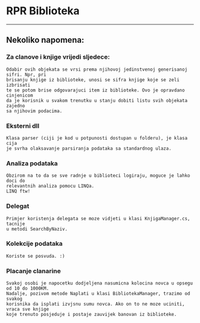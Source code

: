 # RPR Biblioteka
---

## Nekoliko napomena:


### Za clanove i knjige vrijedi sljedece:
	Odabir ovih objekata se vrsi prema njihovoj jedinstvenoj generisanoj sifri. Npr, pri
	brisanju knjige iz biblioteke, unosi se sifra knjige koje se zeli izbrisati
	te se potom brise odgovarajuci item iz biblioteke. Ovo je opravdano cinjenicom
	da je korisnik u svakom trenutku u stanju dobiti listu svih objekata zajedno
	sa njihovim podacima.

### Eksterni dll
	Klasa parser (ciji je kod u potpunosti dostupan u folderu), je klasa cija 
	je svrha olaksavanje parsiranja podataka sa standardnog ulaza.

### Analiza podataka
	Obzirom na to da se sve radnje u biblioteci logiraju, moguce je lahko doci do 
	relevantnih analiza pomocu LINQa.
	LINQ ftw!

### Delegat
	Primjer koristenja delegata se moze vidjeti u klasi KnjigaManager.cs, tacnije
	u metodi SearchByNaziv.

### Kolekcije podataka
	Koriste se posvuda. :)
	
### Placanje clanarine
	Svakoj osobi je napocetku dodjeljena nasumicna kolocina novca u opsegu od 10 do 1000KM.
	Nadalje, pozivom metode Naplati u klasi BibliotekaManager, trazimo od svakog 
	korisnika da isplati izvjsnu sumu novca. Ako on to ne moze uciniti, vraca sve knjige
	koje trenuto posjeduje i postaje zauvijek banovan iz biblioteke.
